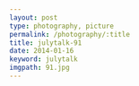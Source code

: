 ```yaml
---
layout: post
type: photography, picture
permalink: /photography/:title
title: julytalk-91
date: 2014-01-16
keyword: julytalk
imgpath: 91.jpg
---
```



